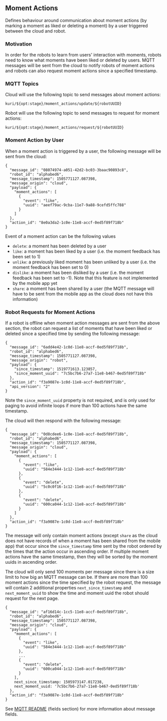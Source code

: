 ## Moment Actions

Defines behaviour around communication about moment actions (by marking a moment as liked or deleting a moment) by a user triggered between the cloud and robot.

### Motivation

In order for the robots to learn from users' interaction with moments, robots need to know what moments have been liked or deleted by users. MQTT messages will be sent from the cloud to notify robots of moment actions and robots can also request moment actions since a specified timestamp.

### MQTT Topics

Cloud will use the following topic to send messages about moment actions:

```
kuri/${opt:stage}/moment_actions/update/${robotUUID}
```

Robot will use the following topic to send messages to request for moment actions:
```
kuri/${opt:stage}/moment_actions/request/${robotUUID}
```


### Moment Action by User

When a moment action is triggered by a user, the following message will be sent from the cloud:
```
{
  "message_id": "08074974-a051-42d2-bc03-3baac90893c8",
  "robot_id": "alphabed6",
  "message_timestamp": 1505771127.087398,
  "message_origin": "cloud",
  "payload": {
    "moment_actions": [
      {
        "event": "like",
        "uuid": "aeef79ac-9cba-11e7-9a88-9cefd5ffc788"
      }
    ]
  },
  "action_id": "8e0a3da2-1c0e-11e8-accf-0ed5f89f718b"
}
```

Event of a moment action can be the following values
* `delete`: a moment has been deleted by a user
* `like`: a moment has been liked by a user (i.e. the moment feedback has been set to 1)
* `unlike`: a previously liked moment has been unliked by a user (i.e. the moment feedback has been set to 0)
* `dislike`: a moment has been disliked by a user (i.e. the moment feedback has been set to -1). Note that this feature is not implemented by the mobile app yet
* `share`: a moment has been shared by a user (the MQTT message will have to be sent from the mobile app as the cloud does not have this information)

### Robot Requests for Moment Actions

If a robot is offline when moment action messages are sent from the above section, the robot can request a list of moments that have been liked or deleted since a specified time by sending the following message:

```
{
  "message_id": "6add4e42-1c0d-11e8-accf-0ed5f89f718b",
  "robot_id": "alphabed6",
  "message_timestamp": 1505771127.087398,
  "message_origin": "robot",
  "payload": {
    "since_timestamp": 1519771613.123857,
    "since_moment_uuid": "7c5bc7b6-27a7-11e8-b467-0ed5f89f718b"
  },
  "action_id": "f3a9087e-1c0d-11e8-accf-0ed5f89f718b",
  "api_version": "2"
}
```

Note the `since_moment_uuid` property is not required, and is only used for paging to avoid infinite loops if more than 100 actions have the same timestamp.

The cloud will then respond with the following message:
```
{
  "message_id": "0d8cdee6-1c0e-11e8-accf-0ed5f89f718b",
  "robot_id": "alphabed6",
  "message_timestamp": 1505771127.087398,
  "message_origin": "cloud",
  "payload": {
    "moment_actions": [
      {
        "event": "like",
        "uuid": "584e3444-1c12-11e8-accf-0ed5f89f718b"
      },
      {
        "event": "delete",
        "uuid": "5c0c0f16-1c12-11e8-accf-0ed5f89f718b"
      },
      {
        "event": "delete",
        "uuid": "600ca044-1c12-11e8-accf-0ed5f89f718b"
      }
    ]
  },
  "action_id": "f3a9087e-1c0d-11e8-accf-0ed5f89f718b"
}
```
The message will only contain moment actions (except `share` as the cloud does not have records of when a moment has been shared from the mobile app) that occur since the `since_timestamp` time sent by the robot ordered by the times that the action occur in ascending order. If multiple moment actions have the same timestamp, then they will be sorted by the moment uuids in ascending order.

The cloud will only send 100 moments per message since there is a size limit to how big an MQTT message can be. If there are more than 100 moment actions since the time specified by the robot request, the message will contain 2 additional properties `next_since_timestamp` and `next_moment_uuid` to show the time and moment uuid the robot should request for the next page.
```
{
  "message_id": "af16d14c-1cc5-11e8-accf-0ed5f89f718b",
  "robot_id": "alphabed6",
  "message_timestamp": 1505771127.087398,
  "message_origin": "cloud",
  "payload": {
    "moment_actions": [
      {
        "event": "like",
        "uuid": "584e3444-1c12-11e8-accf-0ed5f89f718b"
      },
      ...
      {
        "event": "delete",
        "uuid": "600ca044-1c12-11e8-accf-0ed5f89f718b"
      }
    ],
    next_since_timestamp: 1505973147.017238,
    next_moment_uuid: '7c5bc7b6-27a7-11e8-b467-0ed5f89f718b'
  },
  "action_id": "f3a9087e-1c0d-11e8-accf-0ed5f89f718b"
}
```

See [MQTT README](README.md) (fields section) for more information about message fields.
